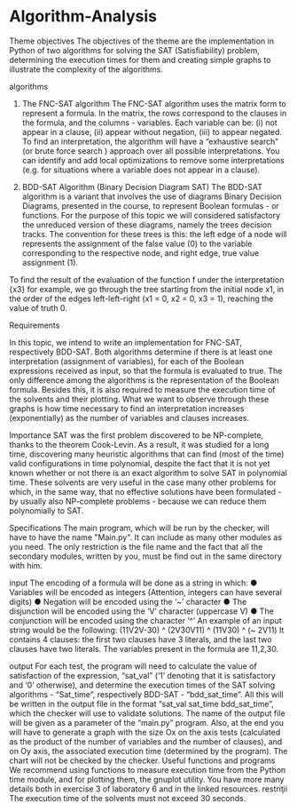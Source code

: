 # Algorithm-Analysis

Theme objectives
The objectives of the theme are the implementation in Python of two algorithms for
solving the SAT (Satisfiability) problem, determining the execution times for them and creating
simple graphs to illustrate the complexity of the algorithms.

algorithms
1. The FNC-SAT algorithm
The FNC-SAT algorithm uses the matrix form to represent a
formula. In the matrix, the rows correspond to the clauses in the formula, and the columns -
variables. Each variable can be:
(i) not appear in a clause, 
(ii) appear without
negation, 
(iii) to appear negated. To find an interpretation, the algorithm will have a
“exhaustive search” (or brute force search ) approach over all possible interpretations. You can
identify and add local optimizations to remove some interpretations (e.g. for
situations where a variable does not appear in a clause).

2. BDD-SAT Algorithm (Binary Decision Diagram SAT)
The BDD-SAT algorithm is a variant that involves the use of diagrams
Binary Decision Diagrams, presented in the course, to
represent Boolean formulas - or functions. For the purpose of this topic we will
considered satisfactory the unreduced version of these diagrams, namely the trees
decision tracks.
The convention for these trees is this: the left edge of a node will
represents the assignment of the false value (0) to the variable corresponding to the respective node, and
right edge, true value assignment (1).

To find the result of the evaluation of the function f under the interpretation {x3} for example,
we go through the tree starting from the initial node x1, in the order of the edges
left-left-right (x1 = 0, x2 = 0, x3 = 1), reaching the value of
truth 0.


Requirements

In this topic, we intend to write an implementation for
FNC-SAT, respectively BDD-SAT. Both algorithms determine if there is at least one
interpretation (assignment of variables), for each of the Boolean expressions
received as input, so that the formula is evaluated to true. The only difference
among the algorithms is the representation of the Boolean formula. Besides this,
it is also required to measure the execution time of the solvents and their plotting.
What we want to observe through these graphs is how time
necessary to find an interpretation increases (exponentially) as the number of
variables and clauses increases.

Importance
SAT was the first problem discovered to be NP-complete, thanks to the theorem
Cook-Levin. As a result, it was studied for a long time, discovering many
heuristic algorithms that can find (most of the time) valid configurations in time
polynomial, despite the fact that it is not yet known whether or not there is an exact algorithm
to solve SAT in polynomial time. These solvents are very useful in the case
many other problems for which, in the same way, that no effective solutions have been formulated - by
usually also NP-complete problems - because we can reduce them polynomially to SAT.

Specifications
The main program, which will be run by the checker, will have to have the name
"Main.py". It can include as many other modules as you need. The only restriction
is the file name and the fact that all the secondary modules, written by you, must be
find out in the same directory with him.

input
The encoding of a formula will be done as a string in which:
● Variables will be encoded as integers (Attention, integers can have several
digits)
● Negation will be encoded using the ‘~’ character
● The disjunction will be encoded using the ‘V’ character (uppercase V)
● The conjunction will be encoded using the character ‘^’
An example of an input string would be the following:
(11V2V-30) ^ (2V30V11) ^ (11V30) ^ (~ 2V11)
It contains 4 clauses: the first two clauses have 3 literals, and the last two clauses have
two literals. The variables present in the formula are 11,2,30.

output
For each test, the program will need to calculate the value of
satisfaction of the expression, “sat_val” (‘1’ denoting that it is satisfactory and ‘0’
otherwise), and determine the execution times of the SAT solving algorithms -
“Sat_time”, respectively BDD-SAT - “bdd_sat_time”. All this will be written in
the output file in the format “sat_val sat_time bdd_sat_time”, which the checker will
use to validate solutions.
The name of the output file will be given as a parameter of the “main.py” program.
Also, at the end you will have to generate a graph with the size Ox on the axis
tests (calculated as the product of the number of variables and the number of clauses), and on
Oy axis, the associated execution time (determined by the program). The chart will not be
checked by the checker.
Useful functions and programs
We recommend using functions to measure execution time
from the Python time module, and for plotting them, the gnuplot utility. You have more
many details both in exercise 3 of laboratory 6 and in the linked resources.
restriţii
The execution time of the solvents must not exceed 30 seconds.
